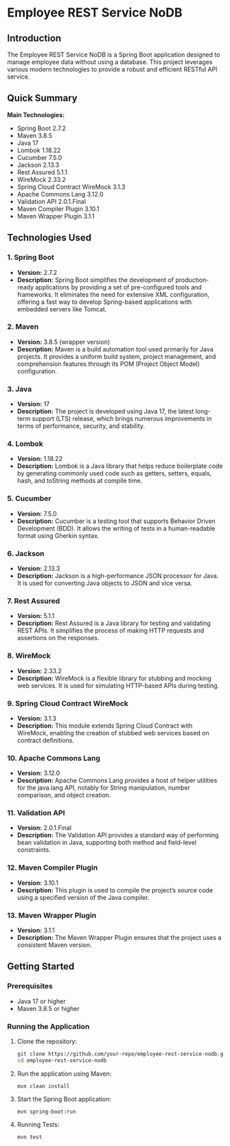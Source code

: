 # Employee REST Service NoDB

## Introduction

The Employee REST Service NoDB is a Spring Boot application designed to manage employee data without using a database. This project leverages various modern technologies to provide a robust and efficient RESTful API service.

## Quick Summary

**Main Technologies:**
- Spring Boot 2.7.2
- Maven 3.8.5
- Java 17
- Lombok 1.18.22
- Cucumber 7.5.0
- Jackson 2.13.3
- Rest Assured 5.1.1
- WireMock 2.33.2
- Spring Cloud Contract WireMock 3.1.3
- Apache Commons Lang 3.12.0
- Validation API 2.0.1.Final
- Maven Compiler Plugin 3.10.1
- Maven Wrapper Plugin 3.1.1

## Technologies Used

### 1. Spring Boot
- **Version:** 2.7.2
- **Description:** Spring Boot simplifies the development of production-ready applications by providing a set of pre-configured tools and frameworks. It eliminates the need for extensive XML configuration, offering a fast way to develop Spring-based applications with embedded servers like Tomcat.

### 2. Maven
- **Version:** 3.8.5 (wrapper version)
- **Description:** Maven is a build automation tool used primarily for Java projects. It provides a uniform build system, project management, and comprehension features through its POM (Project Object Model) configuration.

### 3. Java
- **Version:** 17
- **Description:** The project is developed using Java 17, the latest long-term support (LTS) release, which brings numerous improvements in terms of performance, security, and stability.

### 4. Lombok
- **Version:** 1.18.22
- **Description:** Lombok is a Java library that helps reduce boilerplate code by generating commonly used code such as getters, setters, equals, hash, and toString methods at compile time.

### 5. Cucumber
- **Version:** 7.5.0
- **Description:** Cucumber is a testing tool that supports Behavior Driven Development (BDD). It allows the writing of tests in a human-readable format using Gherkin syntax.

### 6. Jackson
- **Version:** 2.13.3
- **Description:** Jackson is a high-performance JSON processor for Java. It is used for converting Java objects to JSON and vice versa.

### 7. Rest Assured
- **Version:** 5.1.1
- **Description:** Rest Assured is a Java library for testing and validating REST APIs. It simplifies the process of making HTTP requests and assertions on the responses.

### 8. WireMock
- **Version:** 2.33.2
- **Description:** WireMock is a flexible library for stubbing and mocking web services. It is used for simulating HTTP-based APIs during testing.

### 9. Spring Cloud Contract WireMock
- **Version:** 3.1.3
- **Description:** This module extends Spring Cloud Contract with WireMock, enabling the creation of stubbed web services based on contract definitions.

### 10. Apache Commons Lang
- **Version:** 3.12.0
- **Description:** Apache Commons Lang provides a host of helper utilities for the java.lang API, notably for String manipulation, number comparison, and object creation.

### 11. Validation API
- **Version:** 2.0.1.Final
- **Description:** The Validation API provides a standard way of performing bean validation in Java, supporting both method and field-level constraints.

### 12. Maven Compiler Plugin
- **Version:** 3.10.1
- **Description:** This plugin is used to compile the project’s source code using a specified version of the Java compiler.

### 13. Maven Wrapper Plugin
- **Version:** 3.1.1
- **Description:** The Maven Wrapper Plugin ensures that the project uses a consistent Maven version.

## Getting Started

### Prerequisites

- Java 17 or higher
- Maven 3.8.5 or higher

### Running the Application

1. Clone the repository:
   ```sh
   git clone https://github.com/your-repo/employee-rest-service-nodb.git
   cd employee-rest-service-nodb

2. Run the application using Maven:
   ```
   mvn clean install
   
3. Start the Spring Boot application:
   ```
   mvn spring-boot:run
   
4. Running Tests:
   ```
   mvn test
   